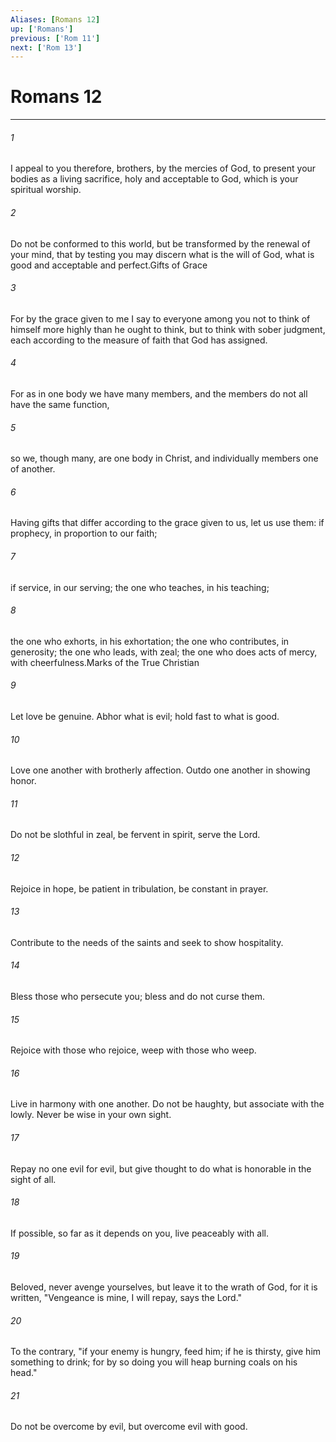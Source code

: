 ```yaml
---
Aliases: [Romans 12]
up: ['Romans']
previous: ['Rom 11']
next: ['Rom 13']
---
```

# Romans 12
***



###### 1 
I appeal to you therefore, brothers, by the mercies of God, to present your bodies as a living sacrifice, holy and acceptable to God, which is your spiritual worship. 

###### 2 
Do not be conformed to this world, but be transformed by the renewal of your mind, that by testing you may discern what is the will of God, what is good and acceptable and perfect.Gifts of Grace 

###### 3 
For by the grace given to me I say to everyone among you not to think of himself more highly than he ought to think, but to think with sober judgment, each according to the measure of faith that God has assigned. 

###### 4 
For as in one body we have many members, and the members do not all have the same function, 

###### 5 
so we, though many, are one body in Christ, and individually members one of another. 

###### 6 
Having gifts that differ according to the grace given to us, let us use them: if prophecy, in proportion to our faith; 

###### 7 
if service, in our serving; the one who teaches, in his teaching; 

###### 8 
the one who exhorts, in his exhortation; the one who contributes, in generosity; the one who leads, with zeal; the one who does acts of mercy, with cheerfulness.Marks of the True Christian 

###### 9 
Let love be genuine. Abhor what is evil; hold fast to what is good. 

###### 10 
Love one another with brotherly affection. Outdo one another in showing honor. 

###### 11 
Do not be slothful in zeal, be fervent in spirit, serve the Lord. 

###### 12 
Rejoice in hope, be patient in tribulation, be constant in prayer. 

###### 13 
Contribute to the needs of the saints and seek to show hospitality. 

###### 14 
Bless those who persecute you; bless and do not curse them. 

###### 15 
Rejoice with those who rejoice, weep with those who weep. 

###### 16 
Live in harmony with one another. Do not be haughty, but associate with the lowly. Never be wise in your own sight. 

###### 17 
Repay no one evil for evil, but give thought to do what is honorable in the sight of all. 

###### 18 
If possible, so far as it depends on you, live peaceably with all. 

###### 19 
Beloved, never avenge yourselves, but leave it to the wrath of God, for it is written, "Vengeance is mine, I will repay, says the Lord." 

###### 20 
To the contrary, "if your enemy is hungry, feed him; if he is thirsty, give him something to drink; for by so doing you will heap burning coals on his head." 

###### 21 
Do not be overcome by evil, but overcome evil with good.

